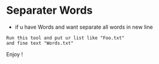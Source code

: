 # Separater Words
- if u have Words and want separate all words in new line
```
Run this tool and put ur list like "Foo.txt"
and fine text "Words.txt"
```
Enjoy !
